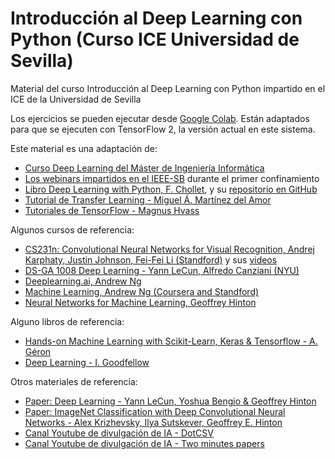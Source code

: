 # Introducción al Deep Learning con Python (Curso ICE Universidad de Sevilla)

Material del curso Introducción al Deep Learning con Python impartido en el ICE de la Universidad de Sevilla

Los ejercicios se pueden ejecutar desde [Google Colab](https://colab.research.google.com/). Están adaptados para que se ejecuten con TensorFlow 2, la versión actual en este sistema.

Este material es una adaptación de:

* [Curso Deep Learning del Máster de Ingeniería Informática](https://github.com/miguelamda/DL)
* [Los webinars impartidos en el IEEE-SB](https://github.com/miguelamda/Webinar-DL) durante el primer confinamiento
* [Libro Deep Learning with Python, F. Chollet](https://www.manning.com/books/deep-learning-with-python), y su [repositorio en GitHub](https://github.com/fchollet/deep-learning-with-python-notebooks)
* [Tutorial de Transfer Learning - Miguel Á. Martínez del Amor](https://github.com/miguelamda/TL-tutorial)
* [Tutoriales de TensorFlow - Magnus Hvass](https://github.com/Hvass-Labs/TensorFlow-Tutorials)

Algunos cursos de referencia:
 * [CS231n: Convolutional Neural Networks for Visual Recognition, Andrej Karphaty, Justin Johnson, Fei-Fei Li (Standford)](http://cs231n.stanford.edu/2016/) y sus [videos](https://www.youtube.com/playlist?list=PLLvH2FwAQhnpj1WEB-jHmPuUeQ8mX-XXG)
 * [DS-GA 1008 Deep Learning - Yann LeCun, Alfredo Canziani (NYU)](https://atcold.github.io/pytorch-Deep-Learning)
 * [Deeplearning.ai, Andrew Ng](https://www.deeplearning.ai/)
 * [Machine Learning, Andrew Ng (Coursera and Standford)](https://es.coursera.org/learn/machine-learning)
 * [Neural Networks for Machine Learning, Geoffrey Hinton](https://www.youtube.com/playlist?list=PLoRl3Ht4JOcdU872GhiYWf6jwrk_SNhz9)
 
Alguno libros de referencia: 
 * [Hands-on Machine Learning with Scikit-Learn, Keras & Tensorflow - A. Géron](https://www.oreilly.com/library/view/hands-on-machine-learning/9781492032632/)
 * [Deep Learning - I. Goodfellow](https://www.deeplearningbook.org/)
 
Otros materiales de referencia:
 * [Paper: Deep Learning - Yann LeCun, Yoshua Bengio & Geoffrey Hinton](https://www.cs.toronto.edu/~hinton/absps/NatureDeepReview.pdf)
 * [Paper: ImageNet Classification with Deep Convolutional Neural Networks - Alex Krizhevsky, Ilya Sutskever, Geoffrey E. Hinton](https://papers.nips.cc/paper/2012/file/c399862d3b9d6b76c8436e924a68c45b-Paper.pdf)
 * [Canal Youtube de divulgación de IA - DotCSV](https://www.youtube.com/channel/UCy5znSnfMsDwaLlROnZ7Qbg)
 * [Canal Youtube de divulgación de IA - Two minutes papers](https://www.youtube.com/channel/UCbfYPyITQ-7l4upoX8nvctg)
 
